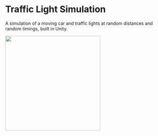 # Traffic Light Simulation

A simulation of a moving car and traffic lights at random distances and random timings, built in Unity.

<img src="https://imgur.com/a/TtOPlEu" width="300px" />
